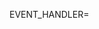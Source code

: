 EVENT_HANDLER=<script to handle events>
NETWORK=10.0.0.*
HANDLER_DIR=<folder to handle scripts>

docker service create --name myservice -e NETWORK="10.0.1.*" -e SERVICE=myservice -e CLUSTER=mycluster --network serf --replicas 7 jmcarbo/docker-cluster:latest
